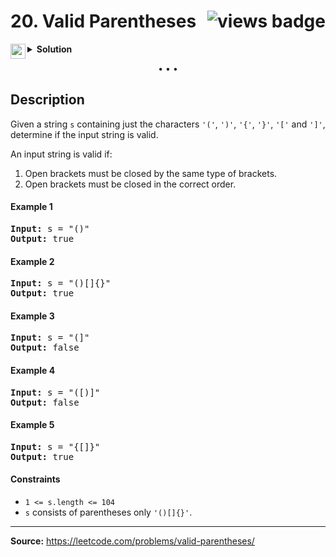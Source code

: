 <h1>
20. Valid Parentheses
<img src="https://tinyurl.com/yzz2u7zw" align="right" alt="views badge">
</h1>

<details>
<summary>
    <img src="https://git.io/JDE5D" height="24" align="left" alt="swift">
    <b>Solution</b>
</summary>

<br/>

```swift
class Solution {
    func isValid(_ s: String) -> Bool {
        
        guard s.count % 2 == 0 else { return false }
        
        var stack: [Character] = []
        
        for ch in s {
            switch ch {
            case "(": stack.append(")")
            case "[": stack.append("]")
            case "{": stack.append("}")
            default:
                if stack.isEmpty || stack.removeLast() != ch {
                    return false
                }
            }
        }
        
        return stack.isEmpty
    }
}
```

<p>
<a href="https://gist.github.com/asahiocean/04f7472130b46aeb8df2236f619826bd">
<img src="https://git.io/JDNlC" alt="GitHub Gist" height="18" align="center">
</a>
<a href="https://leetcode.com/problems/valid-parentheses/discuss/1644155/">
<img src="https://git.io/JDSVA" alt="LeetCode Discuss" height="28" align="right">
</a>
</p>
    
</details>

<p align="center">• • •</p>

<h2>Description</h2>

<p>
Given a string <code>s</code> containing just the characters <code>'('</code>, <code>')'</code>, <code>'{'</code>, <code>'}'</code>, <code>'['</code> and <code>']'</code>, determine if the input string is valid.

An input string is valid if:
1. Open brackets must be closed by the same type of brackets.
2. Open brackets must be closed in the correct order.
</p>

<h4>Example 1</h4>

<pre>
<b>Input:</b> s = "()"
<b>Output:</b> true
</pre>

<h4>Example 2</h4>

<pre>
<b>Input:</b> s = "()[]{}"
<b>Output:</b> true
</pre>

<h4>Example 3</h4>

<pre>
<b>Input:</b> s = "(]"
<b>Output:</b> false
</pre>

<h4>Example 4</h4>

<pre>
<b>Input:</b> s = "([)]"
<b>Output:</b> false
</pre>

<h4>Example 5</h4>

<pre>
<b>Input:</b> s = "{[]}"
<b>Output:</b> true
</pre>

<h4>Constraints</h4>

<ul>
<li><code>1 <= s.length <= 104</code></li>
<li><code>s</code> consists of parentheses only <code>'()[]{}'</code>.</li>
</ul>

<hr/>

<b>Source:</b> https://leetcode.com/problems/valid-parentheses/
